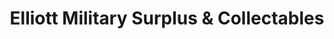 ---
title: "Elliott Military Surplus & Collectables"
url: /bishop-auckland/elliott-military-surplus-and-collectables/
shop: military
---
